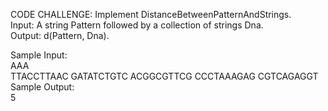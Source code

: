 CODE CHALLENGE: Implement DistanceBetweenPatternAndStrings.<br>
    Input: A string Pattern followed by a collection of strings Dna.<br>
    Output: d(Pattern, Dna).<br>

Sample Input:<br>
    AAA<br>
    TTACCTTAAC GATATCTGTC ACGGCGTTCG CCCTAAAGAG CGTCAGAGGT<br>
Sample Output:<br>
    5  <br>